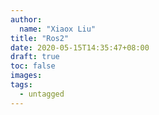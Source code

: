 ```yaml
---
author:
  name: "Xiaox Liu"
title: "Ros2"
date: 2020-05-15T14:35:47+08:00
draft: true
toc: false
images:
tags:
  - untagged
---
```


